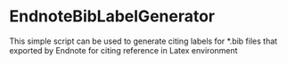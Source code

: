 # EndnoteBibLabelGenerator

This simple script can be used to generate citing labels for *.bib files that exported by Endnote for citing reference in Latex environment

